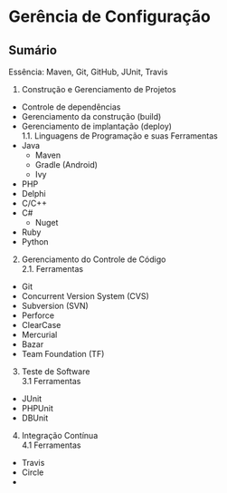 # Gerência de Configuração

## Sumário

Essência: Maven, Git, GitHub, JUnit, Travis

1. Construção e Gerenciamento de Projetos  
  - Controle de dependências
  - Gerenciamento da construção (build)
  - Gerenciamento de implantação (deploy)  
1.1. Linguagens de Programação e suas Ferramentas
  - Java
    - Maven
    - Gradle (Android)
    - Ivy
  - PHP
  - Delphi
  - C/C++
  - C#
    - Nuget
  - Ruby
  - Python
2. Gerenciamento do Controle de Código  
2.1. Ferramentas
  - Git
  - Concurrent Version System (CVS)
  - Subversion (SVN)
  - Perforce
  - ClearCase
  - Mercurial
  - Bazar
  - Team Foundation (TF)
3. Teste de Software  
3.1 Ferramentas
  - JUnit
  - PHPUnit
  - DBUnit
4. Integração Contínua  
4.1 Ferramentas
  - Travis
  - Circle
  -
